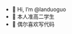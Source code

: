 - 👋 Hi, I’m @landuoguo
- 👀 本人准高二学生
- 🌱 偶尔喜欢写代码

<!---
landuoguo/landuoguo is a ✨ special ✨ repository because its `README.md` (this file) appears on your GitHub profile.
You can click the Preview link to take a look at your changes.
--->
